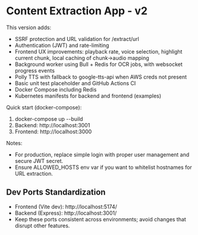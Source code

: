 # Content Extraction App - v2

This version adds:
- SSRF protection and URL validation for /extract/url
- Authentication (JWT) and rate-limiting
- Frontend UX improvements: playback rate, voice selection, highlight current chunk, local caching of chunk->audio mapping
- Background worker using Bull + Redis for OCR jobs, with websocket progress events
- Polly TTS with fallback to google-tts-api when AWS creds not present
- Basic unit test placeholder and GitHub Actions CI
- Docker Compose including Redis
- Kubernetes manifests for backend and frontend (examples)

Quick start (docker-compose):
1. docker-compose up --build
2. Backend: http://localhost:3001
3. Frontend: http://localhost:3000

Notes:
- For production, replace simple login with proper user management and secure JWT secret.
- Ensure ALLOWED_HOSTS env var if you want to whitelist hostnames for URL extraction.

## Dev Ports Standardization
- Frontend (Vite dev): http://localhost:5174/
- Backend (Express): http://localhost:3001/
- Keep these ports consistent across environments; avoid changes that disrupt other features.
